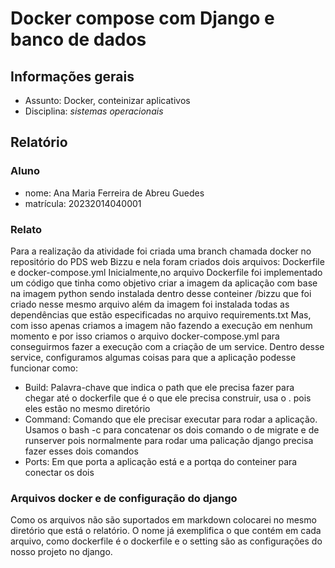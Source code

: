 # Docker compose com Django e banco de dados

## Informações gerais

- Assunto: Docker, conteinizar aplicativos
- Disciplina: *sistemas operacionais*

## Relatório

### Aluno

- nome: Ana Maria Ferreira de Abreu Guedes 
- matrícula: 20232014040001

### Relato
Para a realização da atividade foi criada uma branch chamada docker no repositório do PDS web Bizzu e nela foram criados dois arquivos: Dockerfile e docker-compose.yml 
Inicialmente,no arquivo Dockerfile foi implementado um código que tinha como objetivo criar a imagem da aplicação com base na imagem python sendo instalada dentro desse conteiner /bizzu que foi criado nesse mesmo arquivo além da imagem foi instalada todas as dependências que estão especificadas no arquivo requirements.txt
Mas, com isso apenas criamos a imagem não fazendo a execução em nenhum momento e por isso criamos o arquivo docker-compose.yml para conseguirmos fazer a execução com a criação de um service. Dentro desse service, configuramos algumas coisas para que a aplicação podesse funcionar como:
- Build: Palavra-chave que indica o path que ele precisa fazer para chegar até o dockerfile que é o que ele precisa construir, usa o . pois eles estão no mesmo diretório 
- Command: Comando que ele precisar executar para rodar a aplicação. Usamos o bash -c para concatenar os dois comando o de migrate e de runserver pois normalmente para rodar uma palicação django precisa fazer esses dois comandos 
- Ports: Em que porta a aplicação está e a portqa do conteiner para conectar os dois

### Arquivos docker e de configuração do django
Como os arquivos não são suportados em markdown colocarei no mesmo diretório que está o relatório. O nome já exemplifica o que contém em cada arquivo, como dockerfile é o dockerfile e o setting são as configurações do nosso projeto no django.
